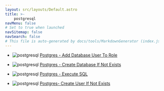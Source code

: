 ```yaml
---
layout: src/layouts/Default.astro
title: >-
    postgresql
navMenu: false
# Set to true when launched
navSitemap: false
navSearch: false
# This file is auto-generated by docs/tools/MarkdownGenerator (index.js)
---
```


<ul>

<li>

![postgresql](https://i.octopus.com/library/step-templates/postgresql.png) [Postgres - Add Database User To Role](/integrations/postgresql/postgres-add-database-user-to-role)

</li>
        
<li>

![postgresql](https://i.octopus.com/library/step-templates/postgresql.png) [Postgres - Create Database If Not Exists](/integrations/postgresql/postgres-create-database-if-not-exists)

</li>
        
<li>

![postgresql](https://i.octopus.com/library/step-templates/postgresql.png) [Postgres - Execute SQL](/integrations/postgresql/postgres-execute-sql)

</li>
        
<li>

![postgresql](https://i.octopus.com/library/step-templates/postgresql.png) [Postgres- Create User If Not Exists](/integrations/postgresql/postgres--create-user-if-not-exists)

</li>
        
</ul>
